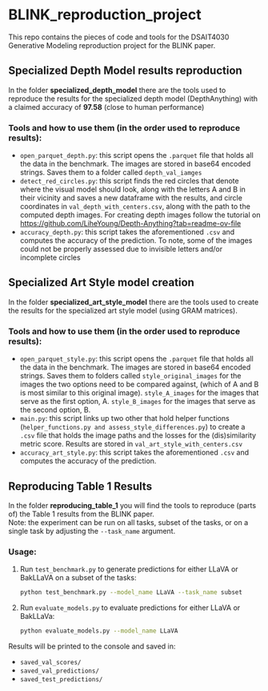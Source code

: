 # BLINK_reproduction_project

This repo contains the pieces of code and tools for the DSAIT4030 Generative Modeling reproduction project for the BLINK paper.

## Specialized Depth Model results reproduction

In the folder **specialized_depth_model** there are the tools used to reproduce the results for the specialized depth model (DepthAnything) with a claimed accuracy of **97.58** (close to human performance)

### Tools and how to use them (in the order used to reproduce results):
- ```open_parquet_depth.py```: this script opens the ```.parquet``` file that holds all the data in the benchmark. The images are stored in base64 encoded strings. Saves them to a folder called ```depth_val_iamges```
- ```detect_red_circles.py```: this script finds the red circles that denote where the visual model should look, along with the letters A and B in their vicinity and saves a new dataframe with the results, and circle coordinates in ```val_depth_with_centers.csv```, along with the path to the computed depth images. For creating depth images follow the tutorial on https://github.com/LiheYoung/Depth-Anything?tab=readme-ov-file
- ```accuracy_depth.py```: this script takes the aforementioned ```.csv``` and computes the accuracy of the prediction. To note, some of the images could not be properly assessed due to invisible letters and/or incomplete circles

## Specialized Art Style model creation

In the folder **specialized_art_style_model** there are the tools used to create the results for the specialized art style model (using GRAM matrices).

### Tools and how to use them (in the order used to reproduce results):
- ```open_parquet_style.py```: this script opens the ```.parquet``` file that holds all the data in the benchmark. The images are stored in base64 encoded strings. Saves them to folders called ```style_original_images``` for the images the two options need to be compared against, (which of A and B is most similar to this original image). ```style_A_images``` for the images that serve as the first option, A. ```style_B_images``` for the images that serve as the second option, B.
- ```main.py```: this script links up two other that hold helper functions (```helper_functions.py and assess_style_differences.py```) to create a ```.csv``` file that holds the image paths and the losses for the (dis)similarity metric score. Results are stored in ```val_art_style_with_centers.csv```
- ```accuracy_art_style.py```: this script takes the aforementioned ```.csv``` and computes the accuracy of the prediction.

## Reproducing Table 1 Results

In the folder **reproducing_table_1** you will find the tools to reproduce (parts of) the Table 1 results from the BLINK paper.  
Note: the experiment can be run on all tasks, subset of the tasks, or on a single task by adjusting the `--task_name` argument.

### Usage:

1. Run `test_benchmark.py` to generate predictions for either LLaVA or BakLLaVA on a subset of the tasks:
   ```bash
   python test_benchmark.py --model_name LLaVA --task_name subset

2. Run `evaluate_models.py` to evaluate predictions for either LLaVA or BakLLaVa:
   ```bash
   python evaluate_models.py --model_name LLaVA

Results will be printed to the console and saved in:  
- `saved_val_scores/`  
- `saved_val_predictions/`  
- `saved_test_predictions/`



